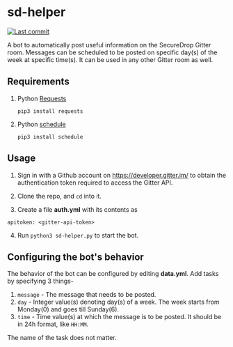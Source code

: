 # sd-helper

[![Last commit](https://img.shields.io/github/last-commit/aydwi/sd-helper.svg)]()

A bot to automatically post useful information on the SecureDrop Gitter room. Messages can be scheduled to be posted on specific day(s) of the week at specific time(s). It can be used in any other Gitter room as well.

## Requirements

1. Python [Requests](http://docs.python-requests.org/en/master/)

    `pip3 install requests`

2. Python [schedule](https://schedule.readthedocs.io/en/stable/)

    `pip3 install schedule`
    
## Usage

1. Sign in with a Github account on https://developer.gitter.im/ to obtain the authentication token required to access the Gitter API.

2. Clone the repo, and `cd` into it.

3. Create a file **auth.yml** with its contents as

`apitoken: <gitter-api-token>`

4. Run `python3 sd-helper.py` to start the bot.

## Configuring the bot's behavior

The behavior of the bot can be configured by editing **data.yml**. Add tasks by specifying 3 things-

1. `message` - The message that needs to be posted. 
2. `day` - Integer value(s) denoting day(s) of a week. The week starts from Monday(0) and goes till Sunday(6).
3. `time` - Time value(s) at which the message is to be posted. It should be in 24h format, like `HH:MM`.

The name of the task does not matter.

